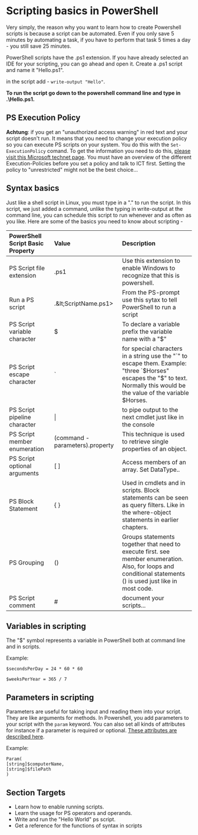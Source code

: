 # Scripting basics in PowerShell

Very simply, the reason why you want to learn how to create Powershell scripts is because a script can be automated. Even if you only save 5 minutes by automating a task, if you have to perform that task 5 times a day - you still save 25 minutes.

PowerShell scripts have the .ps1 extension. If you have already selected an IDE for your scripting, you can go ahead and open it. Create a .ps1 script and name it "Hello.ps1".

in the script add - `write-output "Hello"`.

**To run the script go down to the powershell command line and type in .\Hello.ps1.**

## PS Execution Policy

**Achtung**: if you get an "unauthorized access warning" in red text and your script doesn't run. It means that you need to change your execution policy so you can execute PS scripts on your system. You do this with the `Set-ExecutionPolicy` comand. To get the information you need to do this, [please visit this Microsoft technet page](https://technet.microsoft.com/en-us/library/ee176961.aspx). You must have an overview of the different Execution-Policies before you set a policy and talk to ICT first. Setting the policy to "unrestricted" might not be the best choice...

## Syntax basics

Just like a shell script in Linux, you must type in a ".\" to run the script. In this script, we just added a command, unlike the typing in write-output at the command line, you can schedule this script to run whenever and as often as you like. Here are some of the basics you need to know about scripting -

| PowerShell Script Basic Property | Value | Description |
| :--- | :--- | :--- |
| PS Script file extension | .ps1 | Use this extension to enable Windows to recognize that this is powershell. |
| Run a PS script | .\&lt;ScriptName.ps1&gt; | From the PS-prompt use this sytax to tell PowerShell to run a script |
| PS Script variable character | $ | To declare a variable prefix the variable name with a "$" |
| PS Script escape character | \` | for special characters in a string use the "\`" to escape them. Example: "three \`$Horses" escapes the "$" to text. Normally this would be the value of the variable $Horses. |
| PS Script pipeline character | \| | to pipe output to the next cmdlet just like in the console |
| PS Script member enumeration | \(command -parameters\).property | This technique is used to retrieve single properties of an object. |
| PS Script optional arguments | \[ \] | Access members of an array. Set DataType.. |
| PS Block Statement | { } | Used in cmdlets and in scripts. Block statements can be seen as query filters. Like in the where-object statements in earlier chapters. |
| PS Grouping | \(\) | Groups statements together that need to execute first. see member enumeration. Also, for loops and conditional statements \(\) is used just like in most code. |
| PS Script comment | \# | document your scripts... |

## Variables in scripting

The "$" symbol represents a variable in PowerShell both at command line and in scripts.

Example: 

`$secondsPerDay = 24 * 60 * 60`

`$weeksPerYear = 365 / 7`

## Parameters in scripting

Parameters are useful for taking input and reading them into your script. They are like arguments for methods. In Powershell, you add parameters to your script with the `param` keyword. You can also set all kinds of attributes for instance if a parameter is required or optional. [These attributes are described here](https://docs.microsoft.com/en-us/powershell/module/microsoft.powershell.core/about/about_parameters?view=powershell-6#parameter-attribute-table).

Example: 

```
Param( 
[string]$computerName,
[string]$filePath
)
```

## Section Targets

* Learn how to enable running scripts.
* Learn the usage for PS operators and operands.
* Write and run the "Hello World" ps script.
* Get a reference for the functions of syntax in scripts




